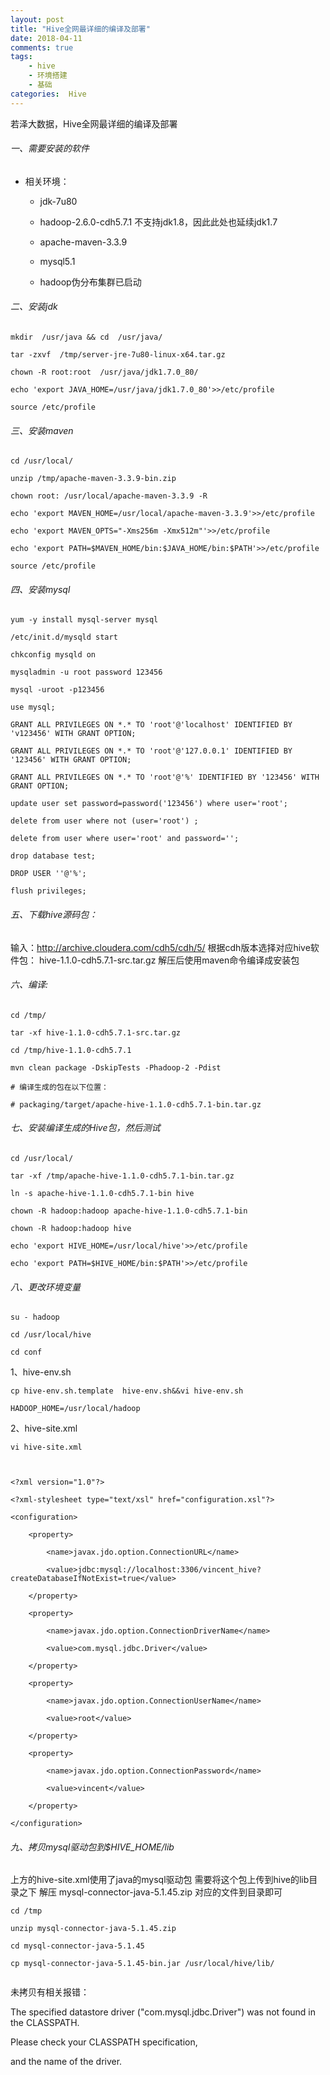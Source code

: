 ```yaml
---
layout: post
title: "Hive全网最详细的编译及部署"
date: 2018-04-11
comments: true
tags: 
	- hive
	- 环境搭建
	- 基础
categories:  Hive
---
```

若泽大数据，Hive全网最详细的编译及部署
<!--more--> 
###### 一、需要安装的软件

- 相关环境：
	- jdk-7u80 
   	- hadoop-2.6.0-cdh5.7.1 不支持jdk1.8，因此此处也延续jdk1.7

	- apache-maven-3.3.9

	- mysql5.1

	- hadoop伪分布集群已启动



###### 二、安装jdk
```
mkdir  /usr/java && cd  /usr/java/    

tar -zxvf  /tmp/server-jre-7u80-linux-x64.tar.gz

chown -R root:root  /usr/java/jdk1.7.0_80/ 

echo 'export JAVA_HOME=/usr/java/jdk1.7.0_80'>>/etc/profile

source /etc/profile
```


###### 三、安装maven
```
cd /usr/local/

unzip /tmp/apache-maven-3.3.9-bin.zip

chown root: /usr/local/apache-maven-3.3.9 -R

echo 'export MAVEN_HOME=/usr/local/apache-maven-3.3.9'>>/etc/profile

echo 'export MAVEN_OPTS="-Xms256m -Xmx512m"'>>/etc/profile

echo 'export PATH=$MAVEN_HOME/bin:$JAVA_HOME/bin:$PATH'>>/etc/profile

source /etc/profile
```


###### 四、安装mysql
```
yum -y install mysql-server mysql

/etc/init.d/mysqld start

chkconfig mysqld on

mysqladmin -u root password 123456

mysql -uroot -p123456

use mysql;

GRANT ALL PRIVILEGES ON *.* TO 'root'@'localhost' IDENTIFIED BY 'v123456' WITH GRANT OPTION;

GRANT ALL PRIVILEGES ON *.* TO 'root'@'127.0.0.1' IDENTIFIED BY '123456' WITH GRANT OPTION;

GRANT ALL PRIVILEGES ON *.* TO 'root'@'%' IDENTIFIED BY '123456' WITH GRANT OPTION;

update user set password=password('123456') where user='root';

delete from user where not (user='root') ;

delete from user where user='root' and password=''; 

drop database test;

DROP USER ''@'%';

flush privileges;
```


###### 五、下载hive源码包：
输入：http://archive.cloudera.com/cdh5/cdh/5/
根据cdh版本选择对应hive软件包：
hive-1.1.0-cdh5.7.1-src.tar.gz
解压后使用maven命令编译成安装包



###### 六、编译:
```
cd /tmp/

tar -xf hive-1.1.0-cdh5.7.1-src.tar.gz

cd /tmp/hive-1.1.0-cdh5.7.1

mvn clean package -DskipTests -Phadoop-2 -Pdist

# 编译生成的包在以下位置：

# packaging/target/apache-hive-1.1.0-cdh5.7.1-bin.tar.gz
```


###### 七、安装编译生成的Hive包，然后测试
```
cd /usr/local/

tar -xf /tmp/apache-hive-1.1.0-cdh5.7.1-bin.tar.gz

ln -s apache-hive-1.1.0-cdh5.7.1-bin hive

chown -R hadoop:hadoop apache-hive-1.1.0-cdh5.7.1-bin 

chown -R hadoop:hadoop hive 

echo 'export HIVE_HOME=/usr/local/hive'>>/etc/profile

echo 'export PATH=$HIVE_HOME/bin:$PATH'>>/etc/profile
```


###### 八、更改环境变量
```
su - hadoop

cd /usr/local/hive

cd conf
```


1、hive-env.sh
```
cp hive-env.sh.template  hive-env.sh&&vi hive-env.sh

HADOOP_HOME=/usr/local/hadoop
```


2、hive-site.xml
```
vi hive-site.xml



<?xml version="1.0"?>

<?xml-stylesheet type="text/xsl" href="configuration.xsl"?>

<configuration> 

    <property>

        <name>javax.jdo.option.ConnectionURL</name>

        <value>jdbc:mysql://localhost:3306/vincent_hive?createDatabaseIfNotExist=true</value>

    </property>

    <property>

        <name>javax.jdo.option.ConnectionDriverName</name>

        <value>com.mysql.jdbc.Driver</value>

    </property>

    <property>

        <name>javax.jdo.option.ConnectionUserName</name>

        <value>root</value>

    </property>

    <property>

        <name>javax.jdo.option.ConnectionPassword</name>

        <value>vincent</value>

    </property>

</configuration>

```



###### 九、拷贝mysql驱动包到$HIVE_HOME/lib

上方的hive-site.xml使用了java的mysql驱动包
需要将这个包上传到hive的lib目录之下
解压 mysql-connector-java-5.1.45.zip 对应的文件到目录即可
```
cd /tmp

unzip mysql-connector-java-5.1.45.zip

cd mysql-connector-java-5.1.45

cp mysql-connector-java-5.1.45-bin.jar /usr/local/hive/lib/


```
未拷贝有相关报错：

The specified datastore driver ("com.mysql.jdbc.Driver") was not found in the CLASSPATH. 

Please check your CLASSPATH specification, 

and the name of the driver.
